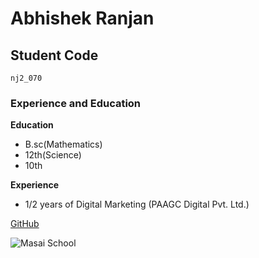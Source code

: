 # Abhishek Ranjan

## Student Code

    nj2_070

### Experience and Education

**Education**

- B.sc(Mathematics)
- 12th(Science)
- 10th

**Experience**

- 1/2 years of Digital Marketing (PAAGC Digital Pvt. Ltd.)

[GitHub](https://github.com/AbhishekRanjan8051)

![Masai School](https://www.medianews4u.com/wp-content/uploads/2021/02/Masai-School-Launches-Its-First-Digital-Ad-Campaign-%E2%80%9CCareer-Hai-Compromise-Nahi%E2%80%9D.jpg)
